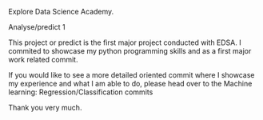 Explore Data Science Academy.

Analyse/predict 1

This project or predict is the first major project conducted with EDSA. 
I commited to showcase my python programming skills and as a first major work related commit. 

If you would like to see a more detailed oriented commit where I showcase my experience and what I am able to do, please head over to the Machine learning: Regression/Classification commits

Thank you very much.

